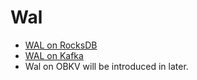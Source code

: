 # Wal
+ [WAL on RocksDB](./wal_on_rocksdb.md)
+ [WAL on Kafka](./wal_on_kafka.md)
+ Wal on OBKV will be introduced in later.
